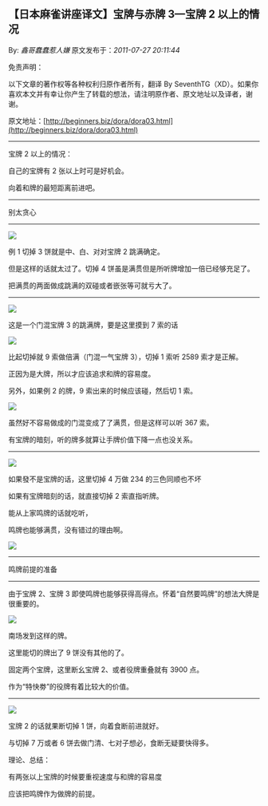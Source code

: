 ## 【日本麻雀讲座译文】宝牌与赤牌 3—宝牌 2 以上的情况

By: _鑫哥蠢蠢惹人嫌_ 原文发布于：_2011-07-27 20:11:44_

免责声明：

以下文章的著作权等各种权利归原作者所有，翻译 By
SeventhTG（XD）。如果你喜欢本文并有幸让你产生了转载的想法，请注明原作者、原文地址以及译者，谢谢。

原文地址：[http://beginners.biz/dora/dora03.html](http://beginners.biz/dora/dora03.html)

---

宝牌 2 以上的情况：

自己的宝牌有 2 张以上时可是好机会。

向着和牌的最短距离前进吧。

---

别太贪心

---

![](http://s8.sinaimg.cn/middle/7f78b76fga90c1051c547&690)

例 1 切掉 3 饼就是中、白、对对宝牌 2 跳满确定。

但是这样的话就太过了。切掉 4 饼虽是满贯但是所听牌增加一倍已经够充足了。

把满贯的两面做成跳满的双碰或者嵌张等可就亏大了。

---

![](http://s3.sinaimg.cn/middle/7f78b76fga90c2eea0d32&690)

这是一个门混宝牌 3 的跳满牌，要是这里摸到 7 索的话

![](http://s12.sinaimg.cn/middle/7f78b76fg774e099a619b&690)

比起切掉就 9 索做倍满（门混一气宝牌 3），切掉 1 索听 2589 索才是正解。

正因为是大牌，所以才应该追求和牌的容易度。

另外，如果例 2 的牌，9 索出来的时候应该碰，然后切 1 索。

![](http://s9.sinaimg.cn/middle/7f78b76fga90ca8f069d8&690)

虽然好不容易做成的门混变成了了满贯，但是这样可以听 367 索。

有宝牌的暗刻，听的牌多就算让手牌价值下降一点也没关系。

---

![](http://s12.sinaimg.cn/middle/7f78b76fga90cb31375bb&690)

如果發不是宝牌的话，这里切掉 4 万做 234 的三色同顺也不坏

如果有宝牌暗刻的话，就直接切掉 2 索直指听牌。

能从上家鸣牌的话就吃听，

鸣牌也能够满贯，没有错过的理由啊。

![](http://s4.sinaimg.cn/middle/7f78b76fga90cc9ccf693&690)

---

鸣牌前提的准备

---

由于宝牌 2、宝牌 3 即使鸣牌也能够获得高得点。怀着“自然要鸣牌”的想法大牌是很重要的。

![](http://s14.sinaimg.cn/middle/7f78b76fga90ceb531bbd&690)

南场发到这样的牌。

这里能切的牌出了 9 饼没有其他的了。

固定两个宝牌，这里断幺宝牌 2、或者役牌重叠就有 3900 点。

作为“特快劵”的役牌有着比较大的价值。

---

![](http://s12.sinaimg.cn/middle/7f78b76fga90d1b4d737b&690)

宝牌 2 的话就果断切掉 1 饼，向着食断前进就好。

与切掉 7 万或者 6 饼去做门清、七对子想必，食断无疑要快得多。

理论、总结：

有两张以上宝牌的时候要重视速度与和牌的容易度

应该把鸣牌作为做牌的前提。
